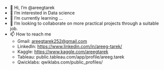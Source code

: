 - 👋 Hi, I’m @areegtarek
- 👀 I’m interested in Data science
- 🌱 I’m currently learning ...
- 💞️ I’m looking to collaborate on more practical projects through a suitable job.
- 📫 How to reach me
  * Gmail: areegtarek252@gmail.com
  * LinkedIn: https://www.linkedin.com/in/areeg-tarek/
  * Kaggle: https://www.kaggle.com/areegtarek
  * Tableau: public.tableau.com/app/profile/areeg.tarek
  * Qwicklabs: qwiklabs.com/public_profiles/

<!---
areegtarek/areegtarek is a ✨ special ✨ repository because its `README.md` (this file) appears on your GitHub profile.
You can click the Preview link to take a look at your changes.
--->
